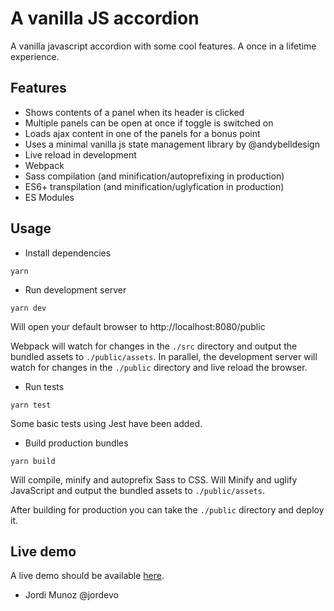 # A vanilla JS accordion

A vanilla javascript accordion with some cool features. A once in a lifetime experience.

## Features

- Shows contents of a panel when its header is clicked
- Multiple panels can be open at once if toggle is switched on
- Loads ajax content in one of the panels for a bonus point
- Uses a minimal vanilla js state management library by @andybelldesign
- Live reload in development
- Webpack
- Sass compilation (and minification/autoprefixing in production)
- ES6+ transpilation (and minification/uglyfication in production)
- ES Modules

## Usage

- Install dependencies

```
yarn
```

- Run development server

```
yarn dev
```

Will open your default browser to http://localhost:8080/public

Webpack will watch for changes in the `./src` directory and output the bundled assets to `./public/assets`. In parallel, the development server will watch for changes in the `./public` directory and live reload the browser.

- Run tests

```
yarn test
```

Some basic tests using Jest have been added.

- Build production bundles

```
yarn build
```

Will compile, minify and autoprefix Sass to CSS. Will Minify and uglify JavaScript and output the bundled assets to `./public/assets`.

After building for production you can take the `./public` directory and deploy it.

## Live demo

A live demo should be available [here](https://jordevo.github.io/vanilla-js-accordion "Vanilla JS accordion live").

- Jordi Munoz @jordevo